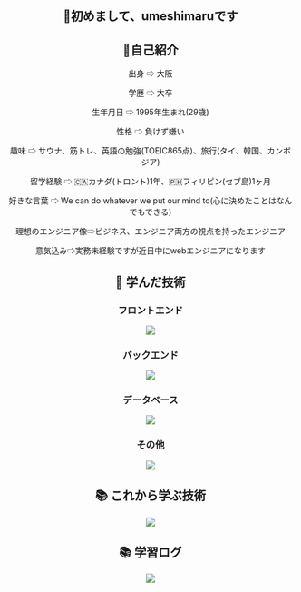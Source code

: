 <div align="center">
  <h2>👋初めまして、umeshimaruです</h2>
</div>

<div align="center">
  <h2>👤自己紹介</h2>
  <div>
    <p>出身 ⇨ 大阪</p>
    <p>学歴 ⇨ 大卒</p>
    <p>生年月日 ⇨ 1995年生まれ(29歳)</p>
    <p>性格 ⇨ 負けず嫌い</p>
    <p>趣味 ⇨ サウナ、筋トレ、英語の勉強(TOEIC865点)、旅行(タイ、韓国、カンボジア)</p>
    <p>留学経験 ⇨ 🇨🇦カナダ(トロント)1年、🇵🇭フィリピン(セブ島)1ヶ月</p>
    <p>好きな言葉 ⇨ We can do whatever we put our mind to(心に決めたことはなんでもできる)</p>
    <p>理想のエンジニア像⇨ビジネス、エンジニア両方の視点を持ったエンジニア</p>
    <p>意気込み⇨実務未経験ですが近日中にwebエンジニアになります</p>
  </div>
</div>

<div align="center">
  <h2>🌱 学んだ技術</h2>
</div>

<div align="center">
  <h3>フロントエンド</h3>
  <a href="https://skillicons.dev">
    <img src="https://skillicons.dev/icons?i=html,css,tailwind,bootstrap,js,ts,react,next&theme=light" />
  </a>
</div>

<div align="center">
  <h3>バックエンド</h3>
  <a href="https://skillicons.dev">
    <img src="https://skillicons.dev/icons?i=ruby,rails" />
  </a>
</div>

<div align="center">
  <h3>データベース</h3>
  <a href="https://skillicons.dev">
    <img src="https://skillicons.dev/icons?i=postgres,sqlite,mysql&theme=light" />
  </a>
</div>

<div align="center">
  <h3>その他</h3>
  <a href="https://skillicons.dev">
    <img src="https://skillicons.dev/icons?i=git,github,docker,linux&theme=light" />
  </a>
</div>

<div align="center">
  <h2>📚 これから学ぶ技術</h2>
  <a href="https://skillicons.dev">
    <img src="https://skillicons.dev/icons?i=aws&theme=light" />
  </a>
</div>

<div align="center">
  <h2>📚 学習ログ</h2>
  <img src="https://github-profile-summary-cards.vercel.app/api/cards/profile-details?username=umeshimaru&theme=2077" />
</div>
